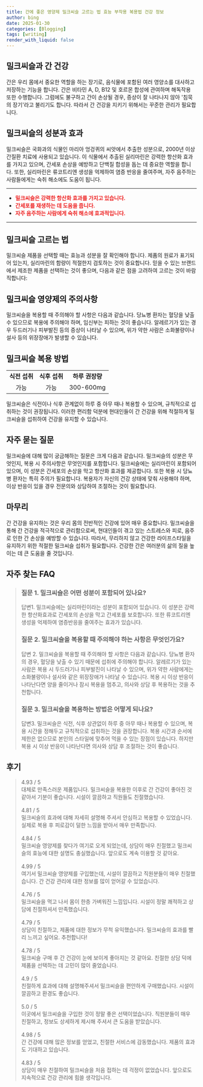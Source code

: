 ```yaml
---
title: 간에 좋은 영양제 밀크씨슬 고르는 법 효능 부작용 복용법 건강 정보
author: bing
date: 2025-01-30
categories: [Blogging]
tags: [writing]
render_with_liquid: false
---
```



<h2 id='밀크씨슬과간건강'>밀크씨슬과 간 건강</h2>

<p>간은 우리 몸에서 중요한 역할을 하는 장기로, 음식물에 포함된 여러 영양소를 대사하고 저장하는 기능을 합니다. 간은 비타민 A, D, B12 및 호르몬 합성에 관여하며 해독작용 또한 수행합니다. 그럼에도 불구하고 간이 손상될 경우, 증상이 잘 나타나지 않아 '침묵의 장기'라고 불리기도 합니다. 따라서 간 건강을 지키기 위해서는 꾸준한 관리가 필요합니다.</p>

<h2 id='밀크씨슬의성분과효과'>밀크씨슬의 성분과 효과</h2>

<p>밀크씨슬은 국화과의 식물인 마리아 엉겅퀴의 씨앗에서 추출한 성분으로, 2000년 이상 간질환 치료에 사용되고 있습니다. 이 식물에서 추출된 실리마린은 강력한 항산화 효과를 가지고 있으며, 간세포 손상을 예방하고 단백질 합성을 돕는 데 중요한 역할을 합니다. 또한, 실리마린은 류코트리엔 생성을 억제하여 염증 반응을 줄여주며, 자주 음주하는 사람들에게는 숙취 해소에도 도움이 됩니다.</p>

<hr />

<ul>
    <li><b><span style="color: #ee2323;">밀크씨슬은 강력한 항산화 효과를 가지고 있습니다.</span></b></li>
    <li><b><span style="color: #ee2323;">간세포를 재생하는 데 도움을 줍니다.</span></b></li>
    <li><b><span style="color: #ee2323;">자주 음주하는 사람에게 숙취 해소에 효과적입니다.</span></b></li>
</ul>

<hr />

<h2 id='밀크씨슬고르는법'>밀크씨슬 고르는 법</h2>

<p>밀크씨슬 제품을 선택할 때는 효능과 성분을 잘 확인해야 합니다. 제품의 원료가 표기되어 있는지, 실리마린의 함량이 적절한지 검토하는 것이 중요합니다. 믿을 수 있는 브랜드에서 제조한 제품을 선택하는 것이 좋으며, 다음과 같은 점을 고려하여 고르는 것이 바람직합니다:</p>

<h2 id='밀크씨슬과주의사항'>밀크씨슬 영양제의 주의사항</h2>

<p>밀크씨슬을 복용할 때 주의해야 할 사항은 다음과 같습니다. 당뇨병 환자는 혈당을 낮출 수 있으므로 복용에 주의해야 하며, 임신부는 피하는 것이 좋습니다. 알레르기가 있는 경우 두드러기나 피부발진 등의 증상이 나타날 수 있으며, 위가 약한 사람은 소화불량이나 설사 등의 위장장애가 발생할 수 있습니다.</p>

<h2 id='밀크씨슬복용방법'>밀크씨슬 복용 방법</h2>

<table>
    <tr>
        <td style="text-align: center; height: 17px;"><b>식전 섭취</b></td>
        <td style="text-align: center; height: 17px;"><b>식후 섭취</b></td>
        <td style="text-align: center; height: 17px;"><b>하루 권장량</b></td>
    </tr>
    <tr>
        <td style="text-align: center; height: 17px;">가능</td>
        <td style="text-align: center; height: 17px;">가능</td>
        <td style="text-align: center; height: 17px;">300-600mg</td>
    </tr>
</table>

<p>밀크씨슬은 식전이나 식후 관계없이 하루 중 아무 때나 복용할 수 있으며, 규칙적으로 섭취하는 것이 권장됩니다. 이러한 편리함 덕분에 현대인들이 간 건강을 위해 적절하게 밀크씨슬을 섭취하여 건강을 유지할 수 있습니다.</p>

<h2 id='자주묻는질문'>자주 묻는 질문</h2>

<p>밀크씨슬에 대해 많이 궁금해하는 질문은 크게 다음과 같습니다. 밀크씨슬의 성분은 무엇인지, 복용 시 주의사항은 무엇인지를 포함합니다. 밀크씨슬에는 실리마린이 포함되어 있으며, 이 성분은 간세포의 손상을 막고 항산화 효과를 제공합니다. 또한 복용 시 당뇨병 환자는 특히 주의가 필요합니다. 복용자가 자신의 건강 상태에 맞춰 사용해야 하며, 이상 반응이 있을 경우 전문의와 상담하여 조절하는 것이 필요합니다.</p>

<h2 id='마무리'>마무리</h2>

<p>간 건강을 유지하는 것은 우리 몸의 전반적인 건강에 있어 매우 중요합니다. 밀크씨슬을 통해 간 건강을 적극적으로 관리함으로써, 현대인들이 겪고 있는 스트레스와 피로, 음주로 인한 간 손상을 예방할 수 있습니다. 따라서, 무리하지 않고 건강한 라이프스타일을 유지하기 위한 적절한 밀크씨슬 섭취가 필요합니다. 건강한 간은 여러분의 삶의 질을 높이는 데 큰 도움을 줄 것입니다.</p>


<h2 id='자주_찾는_FAQ'>자주 찾는 FAQ</h2>
<div itemscope="" itemtype="https://schema.org/FAQPage"> 
<blockquote> 
<div itemscope="" itemprop="mainEntity" itemtype="https://schema.org/Question"> 
<h3 itemprop="name">질문 1. 밀크씨슬은 어떤 성분이 포함되어 있나요?</h3> 
<div itemscope="" itemprop="acceptedAnswer" itemtype="https://schema.org/Answer"> 
<span itemprop="text"> 
<p>답변1. 밀크씨슬에는 실리마린이라는 성분이 포함되어 있습니다. 이 성분은 강력한 항산화효과로 간세포의 손상을 막고 간세포를 보호합니다. 또한 류코트리엔 생성을 억제하여 염증반응을 줄여주는 효과가 있습니다.</p> 
</span> 
</div> 
</div> 

<div itemscope="" itemprop="mainEntity" itemtype="https://schema.org/Question"> 
<h3 itemprop="name">질문 2. 밀크씨슬을 복용할 때 주의해야 하는 사항은 무엇인가요?</h3> 
<div itemscope="" itemprop="acceptedAnswer" itemtype="https://schema.org/Answer"> 
<span itemprop="text"> 
<p>답변 2. 밀크씨슬을 복용할 때 주의해야 할 사항은 다음과 같습니다. 당뇨병 환자의 경우, 혈당을 낮출 수 있기 때문에 섭취에 주의해야 합니다. 알레르기가 있는 사람은 복용 시 두드러기나 피부발진이 나타날 수 있으며, 위가 약한 사람에게는 소화불량이나 설사와 같은 위장장애가 나타날 수 있습니다. 복용 시 이상 반응이 나타난다면 양을 줄이거나 잠시 복용을 멈추고, 의사와 상담 후 복용하는 것을 추천합니다.</p> 
</span> 
</div> 
</div> 

<div itemscope="" itemprop="mainEntity" itemtype="https://schema.org/Question"> 
<h3 itemprop="name">질문 3. 밀크씨슬을 복용하는 방법은 어떻게 되나요?</h3> 
<div itemscope="" itemprop="acceptedAnswer" itemtype="https://schema.org/Answer"> 
<span itemprop="text"> 
<p>답변3. 밀크씨슬은 식전, 식후 상관없이 하루 중 아무 때나 복용할 수 있으며, 복용 시간을 정해두고 규칙적으로 섭취하는 것을 권장합니다. 복용 시간과 순서에 제한은 없으므로 본인의 스타일에 맞추어 먹을 수 있는 장점이 있습니다. 하지만 복용 시 이상 반응이 나타난다면 의사와 상담 후 조절하는 것이 좋습니다.</p> 
</span> 
</div> 
</div> 
</blockquote> 
</div>
<h2 id='후기'>후기</h2>
<div itemscope itemtype="https://schema.org/Product">
  <blockquote>
  <div itemprop="review" itemscope itemtype="https://schema.org/Review">
      <div itemprop="reviewRating" itemscope itemtype="https://schema.org/Rating"> <span itemprop="ratingValue">4.93</span> / <span itemprop="bestRating">5</span> </div>
      <span itemprop="reviewBody">대체로 만족스러운 제품입니다. 밀크씨슬을 복용한 이후로 간 건강이 좋아진 것 같아서 기분이 좋습니다. 시설이 깔끔하고 직원들도 친절했습니다.</span>
  </div>
  <br>
  <div itemprop="review" itemscope itemtype="https://schema.org/Review">
      <div itemprop="reviewRating" itemscope itemtype="https://schema.org/Rating"> <span itemprop="ratingValue">4.81</span> / <span itemprop="bestRating">5</span> </div>
      <span itemprop="reviewBody">밀크씨슬의 효과에 대해 자세히 설명해 주셔서 안심하고 복용할 수 있었습니다. 실제로 복용 후 피로감이 덜한 느낌을 받아서 매우 만족합니다.</span>
  </div>
  <br>
  <div itemprop="review" itemscope itemtype="https://schema.org/Review">
      <div itemprop="reviewRating" itemscope itemtype="https://schema.org/Rating"> <span itemprop="ratingValue">4.84</span> / <span itemprop="bestRating">5</span> </div>
      <span itemprop="reviewBody">밀크씨슬 영양제를 찾다가 여기로 오게 되었는데, 상담이 매우 친절했고 밀크씨슬의 효능에 대한 설명도 충실했습니다. 앞으로도 계속 이용할 것 같아요.</span>
  </div>
  <br>
  <div itemprop="review" itemscope itemtype="https://schema.org/Review">
      <div itemprop="reviewRating" itemscope itemtype="https://schema.org/Rating"> <span itemprop="ratingValue">4.99</span> / <span itemprop="bestRating">5</span> </div>
      <span itemprop="reviewBody">여기서 밀크씨슬 영양제를 구입했는데, 시설이 깔끔하고 직원분들이 매우 친절했습니다. 간 건강 관리에 대한 정보를 많이 얻어갈 수 있었습니다.</span>
  </div>
  <br>
  <div itemprop="review" itemscope itemtype="https://schema.org/Review">
      <div itemprop="reviewRating" itemscope itemtype="https://schema.org/Rating"> <span itemprop="ratingValue">4.76</span> / <span itemprop="bestRating">5</span> </div>
      <span itemprop="reviewBody">밀크씨슬을 먹고 나서 몸이 한층 가벼워진 느낌입니다. 시설이 정말 쾌적하고 상담에 친절하셔서 만족했습니다.</span>
  </div>
  <br>
  <div itemprop="review" itemscope itemtype="https://schema.org/Review">
      <div itemprop="reviewRating" itemscope itemtype="https://schema.org/Rating"> <span itemprop="ratingValue">4.79</span> / <span itemprop="bestRating">5</span> </div>
      <span itemprop="reviewBody">상담이 친절하고, 제품에 대한 정보가 무척 유익했습니다. 밀크씨슬의 효과를 빨리 느끼고 싶어요. 추천합니다!</span>
  </div>
  <br>
  <div itemprop="review" itemscope itemtype="https://schema.org/Review">
      <div itemprop="reviewRating" itemscope itemtype="https://schema.org/Rating"> <span itemprop="ratingValue">4.78</span> / <span itemprop="bestRating">5</span> </div>
      <span itemprop="reviewBody">밀크씨슬 구매 후 간 건강이 눈에 보이게 좋아지는 것 같아요. 친절한 상담 덕에 제품을 선택하는 데 고민이 많이 줄었습니다.</span>
  </div>
  <br>
  <div itemprop="review" itemscope itemtype="https://schema.org/Review">
      <div itemprop="reviewRating" itemscope itemtype="https://schema.org/Rating"> <span itemprop="ratingValue">4.9</span> / <span itemprop="bestRating">5</span> </div>
      <span itemprop="reviewBody">친절하게 효과에 대해 설명해주셔서 밀크씨슬을 편안하게 구매했습니다. 시설이 깔끔하고 환경도 좋습니다.</span>
  </div>
  <br>
  <div itemprop="review" itemscope itemtype="https://schema.org/Review">
      <div itemprop="reviewRating" itemscope itemtype="https://schema.org/Rating"> <span itemprop="ratingValue">5.0</span> / <span itemprop="bestRating">5</span> </div>
      <span itemprop="reviewBody">이곳에서 밀크씨슬을 구입한 것이 정말 좋은 선택이었습니다. 직원분들이 매우 친절하고, 정보도 상세하게 제시해 주셔서 큰 도움을 받았습니다.</span>
  </div>
  <br>
  <div itemprop="review" itemscope itemtype="https://schema.org/Review">
      <div itemprop="reviewRating" itemscope itemtype="https://schema.org/Rating"> <span itemprop="ratingValue">4.98</span> / <span itemprop="bestRating">5</span> </div>
      <span itemprop="reviewBody">간 건강에 대해 많은 정보를 얻었고, 친절한 서비스에 감동했습니다. 제품의 효과도 기대하고 있습니다.</span>
  </div>
  <br>
  <div itemprop="review" itemscope itemtype="https://schema.org/Review">
      <div itemprop="reviewRating" itemscope itemtype="https://schema.org/Rating"> <span itemprop="ratingValue">4.83</span> / <span itemprop="bestRating">5</span> </div>
      <span itemprop="reviewBody">상담이 매우 친절하여 밀크씨슬을 처음 접하는 데 걱정이 없었습니다. 앞으로도 지속적으로 건강 관리에 힘쓸 생각입니다.</span>
  </div>
  </blockquote>
</div>
